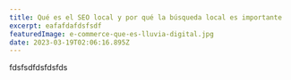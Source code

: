 ```yaml
---
title: Qué es el SEO local y por qué la búsqueda local es importante
excerpt: eafafdafdsfsdf
featuredImage: e-commerce-que-es-lluvia-digital.jpg
date: 2023-03-19T02:06:16.895Z
---
```

f﻿dsfsdfdsfdsfds